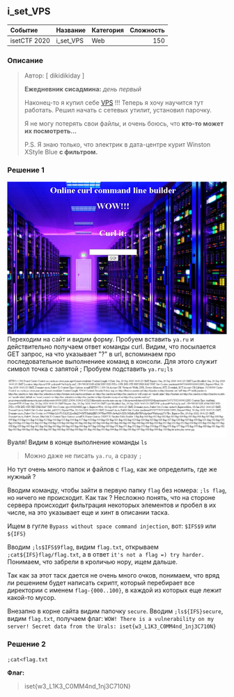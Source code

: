 ## i_set_VPS

| Событие | Название | Категория | Сложность |
|:--------|:---------|:----------|----------:|
| isetCTF 2020 | i_set_VPS | Web | 150 |

### Описание
> Автор: [ dikidikiday ]
> 
> **Ежедневник сисадмина:** *день первый*
> 
> Наконец-то я  купил себе [VPS](http://ваш_сайт:1337) !!! Теперь я хочу научится тут работать. Решил начать с сетевых утилит, установил парочку.
>
> Я не могу потерять свои файлы, и очень боюсь, что **кто-то может их посмотреть...**
>
> P.S. Я знаю только, что электрик в дата-центре курит Winston XStyle Blue **с фильтром.**

### Решение 1

![1.PNG](imgs/1.PNG)
Переходим на сайт и видим форму. Пробуем вставить `ya.ru` и действительно получаем ответ команды curl.
Видим, что посылается GET запрос, на что указывает "?" в url, вспоминаем про последовательное выполнениее команд в консоли.
Для этого служит символ точка с запятой ;
Пробуем подставить `ya.ru;ls`

![2.PNG](imgs/2.PNG)
Вуаля! Видим в конце выполнение команды `ls`

> Можно даже не писать `ya.ru`, а сразу `;`

Но тут очень много папок и файлов с `flag`, как же определить, где же нужный ?

Вводим команду, чтобы зайти в первую папку `flag` без номера:
`;ls flag`, но ничего не происходит. Как так ?
Несложно понять, что на стороне сервера происходит фильтрация некоторых элементов и пробел в их числе, на это указывает еще и хинт в описании таска.

Ищем в гугле `Bypass without space command injection`, вот:
`$IFS$9` или `${IFS}`

Вводим `;ls$IFS$9flag`, видим `flag.txt`, открываем `;cat${IFS}flag/flag.txt`, а в ответ
`it's not a flag =) try harder.`
Понимаем, что забрели в кроличью нору, ищем дальше.

Так как за этот таск дается не очень много очков, понимаем, что вряд ли решением будет написать скрипт, который перебирает все директории с именем `flag-{000..100}`, в каждой из которых еще лежит какой-то мусор.

Внезапно в корне сайта видим папочку `secure`.
Вводим `;ls${IFS}secure`, видим `flag.txt`, получаем флаг:
`WOW! There is a vulnerability on my server! Secret data from the Urals: iset{w3_L1K3_C0MM4nd_1nj3C710N}`

### Решение 2

`;cat<flag.txt`

**Флаг:**

> iset{w3_L1K3_C0MM4nd_1nj3C710N}

